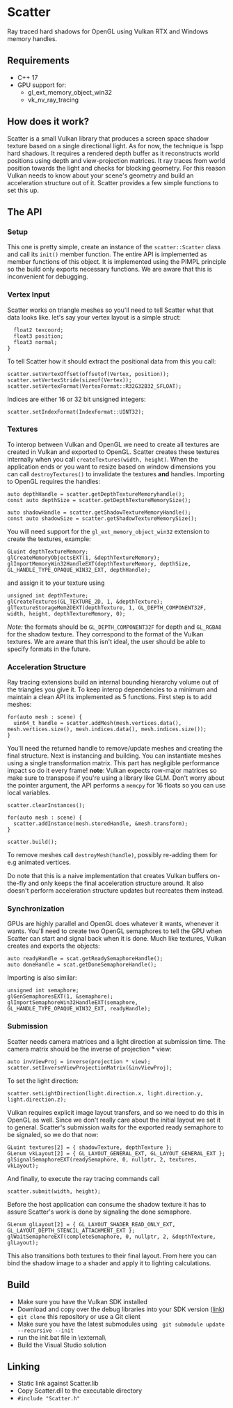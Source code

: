 # Scatter
Ray traced hard shadows for OpenGL using Vulkan RTX and Windows memory handles.

## Requirements
+ C++ 17
+ GPU support for:
    - gl_ext_memory_object_win32
    - vk_nv_ray_tracing
    
## How does it work?
Scatter is a small Vulkan library that produces a screen space shadow texture based on a single directional light. As for now, the technique is 1spp hard shadows.
It requires a rendered depth buffer as it reconstructs world positions using depth and view-projection matrices. It ray traces from world position towards the light and checks for blocking geometry. For this reason Vulkan needs to know about your scene's geometry and build an acceleration structure out of it. Scatter provides a few simple functions to set this up. 

## The API

### Setup
This one is pretty simple, create an instance of the ```scatter::Scatter``` class and call its ```init()``` member function. The entire API is implemented as member functions of this object. It is implemented using the PIMPL principle so the build only exports necessary functions. We are aware that this is inconvenient for debugging.

### Vertex Input
Scatter works on triangle meshes so you'll need to tell Scatter what that data looks like.
let's say your vertex layout is a simple struct:
``` struct Vertex {
  float2 texcoord;
  float3 position;
  float3 normal;
} 
```

To tell Scatter how it should extract the positional data from this you call:

``` 
scatter.setVertexOffset(offsetof(Vertex, position));
scatter.setVertexStride(sizeof(Vertex));
scatter.setVertexFormat(VertexFormat::R32G32B32_SFLOAT);
```

Indices are either 16 or 32 bit unsigned integers:
``` 
scatter.setIndexFormat(IndexFormat::UINT32); 
```

### Textures
To interop between Vulkan and OpenGL we need to create all textures are created in Vulkan and exported to OpenGL.
Scatter creates these textures internally when you call ```createTextures(width, height)```. 
When the application ends or you want to resize based on window dimensions you can call ```destroyTextures()``` to invalidate the textures **and** handles.
Importing to OpenGL requires the handles:

```
auto depthHandle = scatter.getDepthTextureMemoryhandle();
const auto depthSize = scatter.getDepthTextureMemorySize();

auto shadowHandle = scatter.getShadowTextureMemoryHandle();
const auto shadowSize = scatter.getShadowTextureMemorySize();
```

You will need support for the ```gl_ext_memory_object_win32``` extension to create the textures, example:

```
GLuint depthTextureMemory;
glCreateMemoryObjectsEXT(1, &depthTextureMemory);
glImportMemoryWin32HandleEXT(depthTextureMemory, depthSize, GL_HANDLE_TYPE_OPAQUE_WIN32_EXT, depthHandle);
```

and assign it to your texture using

```
unsigned int depthTexture;
glCreateTextures(GL_TEXTURE_2D, 1, &depthTexture);
glTextureStorageMem2DEXT(depthTexture, 1, GL_DEPTH_COMPONENT32F, width, height, depthTextureMemory, 0);
```

_Note:_ the formats should be `GL_DEPTH_COMPONENT32F` for depth and `GL_RGBA8` for the shadow texture. They correspond to the format of the Vulkan textures.
We are aware that this isn't ideal, the user should be able to specify formats in the future.

### Acceleration Structure
Ray tracing extensions build an internal bounding hierarchy volume out of the triangles you give it. To keep interop dependencies to a minimum and maintain a clean API its implemented as 5 functions. First step is to add meshes:
```
for(auto mesh : scene) {
  uin64_t handle = scatter.addMesh(mesh.vertices.data(), mesh.vertices.size(), mesh.indices.data(), mesh.indices.size());
}
```

You'll need the returned handle to remove/update meshes and creating the final structure.
Next is instancing and building. You can instantiate meshes using a single transformation matrix.
This part has negligible performance impact so do it every frame!
**__note__**: Vulkan expects row-major matrices so make sure to transpose if you're using a library like GLM.
Don't worry about the pointer argument, the API performs a `memcpy` for 16 floats so you can use local variables.

    scatter.clearInstances();

    for(auto mesh : scene) {
      scatter.addInstance(mesh.storedHandle, &mesh.transform);
    }

    scatter.build();

To remove meshes call `destroyMesh(handle)`, possibly re-adding them for e.g animated vertices.

Do note that this is a naive implementation that creates Vulkan buffers on-the-fly and only keeps the final acceleration structure around.
It also doesn't perform acceleration structure updates but recreates them instead.

### Synchronization
GPUs are highly parallel and OpenGL does whatever it wants, whenever it wants. You'll need to create two OpenGL semaphores to tell the GPU when Scatter can start and signal back when it is done. Much like textures, Vulkan creates and exports the objects:

    auto readyHandle = scat.getReadySemaphoreHandle();
    auto doneHandle = scat.getDoneSemaphoreHandle();

Importing is also similar:

    unsigned int semaphore;
    glGenSemaphoresEXT(1, &semaphore);
    glImportSemaphoreWin32HandleEXT(semaphore, GL_HANDLE_TYPE_OPAQUE_WIN32_EXT, readyHandle);
    
### Submission
Scatter needs camera matrices and a light direction at submission time. The camera matrix should be the inverse of projection * view:
    
    auto invViewProj = inverse(projection * view);
    scatter.setInverseViewProjectionMatrix(&invViewProj);
    
To set the light direction:
    
    scatter.setLightDirection(light.direction.x, light.direction.y, light.direction.z);
    
Vulkan requires explicit image layout transfers, and so we need to do this in OpenGL as well. 
Since we don't really care about the initial layout we set it to general.
Scatter's submission waits for the exported ready semaphore to be signaled, so we do that now:
    
    GLuint textures[2] = { shadowTexture, depthTexture };
    GLenum vkLayout[2] = { GL_LAYOUT_GENERAL_EXT, GL_LAYOUT_GENERAL_EXT };
    glSignalSemaphoreEXT(readySemaphore, 0, nullptr, 2, textures, vkLayout);
    
And finally, to execute the ray tracing commands call

    scatter.submit(width, height);
    
Before the host application can consume the shadow texture it has to assure Scatter's work is done by signaling the done semaphore.

    GLenum glLayout[2] = { GL_LAYOUT_SHADER_READ_ONLY_EXT, GL_LAYOUT_DEPTH_STENCIL_ATTACHMENT_EXT };
    glWaitSemaphoreEXT(completeSemaphore, 0, nullptr, 2, &depthTexture, glLayout);
    
This also transitions both textures to their final layout.
From here you can bind the shadow image to a shader and apply it to lighting calculations.

## Build

- Make sure you have the Vulkan SDK installed
- Download and copy over the debug libraries into your SDK version ([link](https://files.lunarg.com/))
- ```git clone``` this repository or use a Git client
- Make sure you have the latest submodules using ``` git submodule update --recursive --init```
- run the init.bat file in \external\
- Build the Visual Studio solution

## Linking

- Static link against Scatter.lib
- Copy Scatter.dll to the executable directory
- `#include "Scatter.h"`
